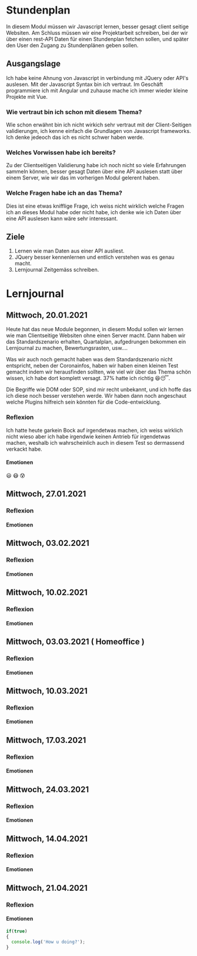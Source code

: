 # Stundenplan
In diesem Modul müssen wir Javascript lernen, besser gesagt client seitige Websiten. Am Schluss müssen wir eine Projektarbeit schreiben, bei der wir über einen rest-API Daten für einen Stundenplan fetchen sollen, und später den User den Zugang zu Stundenplänen geben sollen.

## Ausgangslage
Ich habe keine Ahnung von Javascript in verbindung mit JQuery oder API's auslesen. Mit der Javascript Syntax bin ich vertraut. Im Geschäft programmiere ich mit Angular und zuhause mache ich immer wieder kleine Projekte mit Vue.

### Wie vertraut bin ich schon mit diesem Thema?
Wie schon erwähnt bin ich nicht wirkich sehr vertraut mit der Client-Seitigen validierungm, ich kenne einfach die Grundlagen von Javascript frameworks. Ich denke jedeoch das ich es nicht schwer haben werde.
### Welches Vorwissen habe ich bereits?
Zu der Clientseitigen Validierung habe ich noch nicht so viele Erfahrungen sammeln können, besser gesagt Daten über eine API auslesen statt über einem Server, wie wir das im vorherigen Modul gelerent haben.
### Welche Fragen habe ich an das Thema?
Dies ist eine etwas knifflige Frage, ich weiss nicht wirklich welche Fragen ich an dieses Modul habe oder nicht habe, ich denke wie ich Daten über eine API auslesen kann wäre sehr interessant.

## Ziele
1. Lernen wie man Daten aus einer API ausliest.
2. JQuery besser kennenlernen und entlich verstehen was es genau macht.
3. Lernjournal Zeitgemäss schreiben.
# Lernjournal

## Mittwoch, 20.01.2021
Heute hat das neue Module begonnen, in diesem Modul sollen wir lernen wie man Clientseitige Websiten ohne einen Server macht. Dann haben wir das Standardszenario erhalten, Quartalplan, aufgedrungen bekommen ein Lernjournal zu machen, Bewertungsrasten, usw....

Was wir auch noch gemacht haben was dem Standardszenario nicht entspricht, neben der Coronainfos, haben wir haben einen kleinen Test gemacht indem wir herausfinden sollten, wie viel wir über das Thema schön wissen, ich habe dort komplett versagt. 37% hatte ich richtig :laughing::sleeping:.

Die Begriffe wie DOM oder SOP, sind mir recht unbekannt, und ich hoffe das ich diese noch besser verstehen werde. Wir haben dann noch angeschaut welche Plugins hilfreich sein könnten für die Code-entwicklung. 

### Reflexion
Ich hatte heute garkein Bock auf irgendetwas machen, ich weiss wirklich nicht wieso aber ich habe irgendwie keinen Antrieb für irgendetwas machen, weshalb ich wahrscheinlich auch in diesem Test so dermassend verkackt habe.

#### Emotionen
:smiley: :mask: :cold_sweat:

## Mittwoch, 27.01.2021
### Reflexion
#### Emotionen

## Mittwoch, 03.02.2021
### Reflexion
#### Emotionen

## Mittwoch, 10.02.2021
### Reflexion
#### Emotionen

## Mittwoch, 03.03.2021 ( Homeoffice )
### Reflexion
#### Emotionen

## Mittwoch, 10.03.2021
### Reflexion
#### Emotionen

## Mittwoch, 17.03.2021
### Reflexion
#### Emotionen

## Mittwoch, 24.03.2021
### Reflexion
#### Emotionen

## Mittwoch, 14.04.2021
### Reflexion
#### Emotionen

## Mittwoch, 21.04.2021
### Reflexion
#### Emotionen

```javascript
if(true)
{
  console.log('How u doing?');
}
```

